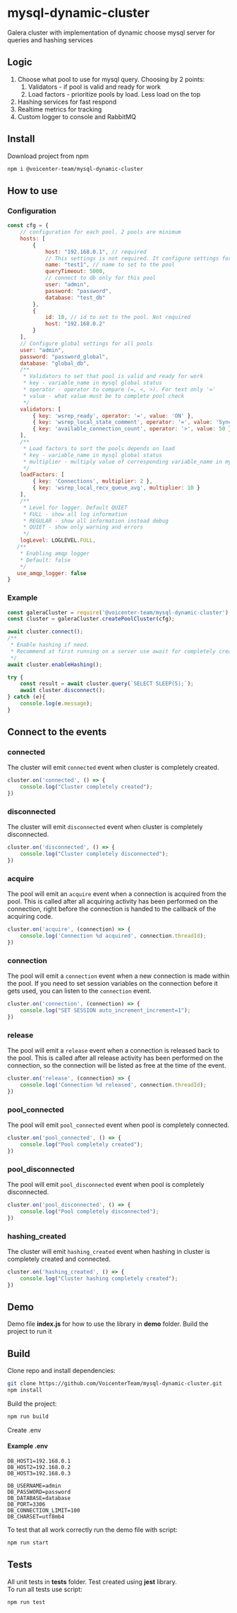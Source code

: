 # mysql-dynamic-cluster
Galera cluster with implementation of dynamic choose mysql server for queries and hashing services

## Logic
1. Choose what pool to use for mysql query. Choosing by 2 points:
   1. Validators - if pool is valid and ready for work
   2. Load factors - prioritize pools by load. Less load on the top
2. Hashing services for fast respond
3. Realtime metrics for tracking
4. Custom logger to console and RabbitMQ

## Install
Download project from npm
```bash
npm i @voicenter-team/mysql-dynamic-cluster
```

## How to use

### Configuration

```javascript
const cfg = {
    // configuration for each pool. 2 pools are minimum
    hosts: [
        {
            host: "192.168.0.1", // required
            // This settings is not required. It configure settings for each pool
            name: "test1", // name to set to the pool
            queryTimeout: 5000,
            // connect to db only for this pool
            user: "admin",
            password: "password",
            database: "test_db"
        },
        {
            id: 10, // id to set to the pool. Not required
            host: "192.168.0.2"
        }
    ],
    // Configure global settings for all pools
    user: "admin",
    password: "password_global",
    database: "global_db",
    /**
     * Validators to set that pool is valid and ready for work
     * key - variable_name in mysql global status
     * operator - operator to compare (=, <, >). For text only '='
     * value - what value must be to complete pool check
     */
    validators: [
        { key: 'wsrep_ready', operator: '=', value: 'ON' },
        { key: 'wsrep_local_state_comment', operator: '=', value: 'Synced' },
        { key: 'available_connection_count', operator: '>', value: 50 }
    ],
    /**
     * Load factors to sort the pools depends on load
     * key - variable_name in mysql global status
     * multiplier - multiply value of corresponding variable_name in mysql global status selected by key
     */
    loadFactors: [
        { key: 'Connections', multiplier: 2 },
        { key: 'wsrep_local_recv_queue_avg', multiplier: 10 }
    ],
    /**
     * Level for logger. Default QUIET
     * FULL - show all log information
     * REGULAR - show all information instead debug
     * QUIET - show only warning and errors
     */
    logLevel: LOGLEVEL.FULL,
   /**
    * Enabling amqp logger
    * Default: false
    */
   use_amqp_logger: false
}
```

### Example
```javascript
const galeraCluster = require('@voicenter-team/mysql-dynamic-cluster');
const cluster = galeraCluster.createPoolCluster(cfg);

await cluster.connect();
/**
 * Enable hashing if need.
 * Recommend at first running on a server use await for completely create database for hashing
 */
await cluster.enableHashing();

try {
    const result = await cluster.query(`SELECT SLEEP(5);`);
    await cluster.disconnect();
} catch (e){
    console.log(e.message);
}
```

## Connect to the events
### connected
The cluster will emit `connected` event when cluster is completely created.
```javascript
cluster.on('connected', () => {
    console.log("Cluster completely created");
})
```
### disconnected
The cluster will emit `disconnected` event when cluster is completely disconnected.
```javascript
cluster.on('disconnected', () => {
    console.log("Cluster completely disconnected");
})
```
### acquire
The pool will emit an `acquire` event when a connection is acquired from the pool. This is called after all acquiring activity has been performed on the connection, right before the connection is handed to the callback of the acquiring code.
```javascript
cluster.on('acquire', (connection) => {
    console.log('Connection %d acquired', connection.threadId);
})
```
### connection
The pool will emit a `connection` event when a new connection is made within the pool. If you need to set session variables on the connection before it gets used, you can listen to the `connection` event.
```javascript
cluster.on('connection', (connection) => {
    console.log("SET SESSION auto_increment_increment=1");
})
```
### release
The pool will emit a `release` event when a connection is released back to the pool. This is called after all release activity has been performed on the connection, so the connection will be listed as free at the time of the event.
```javascript
cluster.on('release', (connection) => {
    console.log('Connection %d released', connection.threadId);
})
```
### pool_connected
The pool will emit `pool_connected` event when pool is completely connected. 
```javascript
cluster.on('pool_connected', () => {
    console.log("Pool completely created");
})
```
### pool_disconnected
The pool will emit `pool_disconnected` event when pool is completely disconnected.
```javascript
cluster.on('pool_disconnected', () => {
    console.log("Pool completely disconnected");
})
```
### hashing_created
The cluster will emit `hashing_created` event when hashing in cluster is completely created and connected.
```javascript
cluster.on('hashing_created', () => {
    console.log("Cluster hashing completely created");
})
```

## Demo
Demo file **index.js** for how to use the library in **demo** folder. Build the project to run it

## Build
Clone repo and install dependencies:
```bash
git clone https://github.com/VoicenterTeam/mysql-dynamic-cluster.git
npm install
```

Build the project:
```bash
npm run build
```

Create .env
#### Example .env
```dotenv
DB_HOST1=192.168.0.1
DB_HOST2=192.168.0.2
DB_HOST3=192.168.0.3

DB_USERNAME=admin
DB_PASSWORD=password
DB_DATABASE=database
DB_PORT=3306
DB_CONNECTION_LIMIT=100
DB_CHARSET=utf8mb4
```

To test that all work correctly run the demo file with script:
```bash
npm run start
```

## Tests
All unit tests in **tests** folder. Test created using **jest** library.  
To run all tests use script:
```bash
npm run test
```
